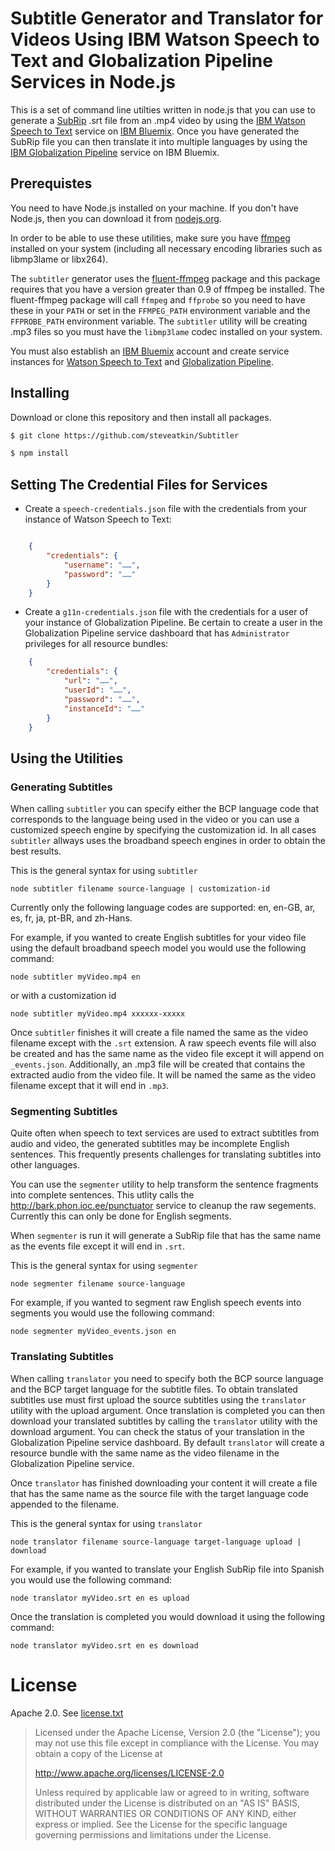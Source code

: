 Subtitle Generator and Translator for Videos Using IBM Watson Speech to Text and Globalization Pipeline Services in Node.js
============================================
This is a set of command line utilties written in node.js that you can use to generate a [SubRip](https://en.wikipedia.org/wiki/SubRip) .srt file from an .mp4 video by using the [IBM Watson Speech to Text](https://www.ibm.com/watson/services/speech-to-text/) service on [IBM Bluemix](https://www.ibm.com/cloud-computing/bluemix/what-is-bluemix). Once you have generated the SubRip file you can then translate it into multiple languages by using the [IBM Globalization Pipeline](https://console.bluemix.net/docs/services/GlobalizationPipeline/index.html) service on IBM Bluemix. 
## Prerequistes
You need to have Node.js installed on your machine. If you don't have Node.js, then you can download it from [nodejs.org](https://nodejs.org/en/).

In order to be able to use these utilities, make sure you have [ffmpeg](http://www.ffmpeg.org) installed on your system (including all necessary encoding libraries such as libmp3lame or libx264).

The `subtitler` generator uses the [fluent-ffmpeg](https://github.com/fluent-ffmpeg/node-fluent-ffmpeg) package and this package requires that you have a version greater than 0.9 of ffmpeg be installed. The fluent-ffmpeg package will call `ffmpeg` and `ffprobe` so you need to have these in your `PATH` or set in the `FFMPEG_PATH` environment variable and the `FFPROBE_PATH` environment variable. The `subtitler` utility will be creating .mp3 files so you must have the `libmp3lame` codec installed on your system.

You must also establish an [IBM Bluemix](https://console.bluemix.net/registration/?Target=https%3A//idaas.iam.ibm.com/idaas/oidc/endpoint/default/authorize%3Fresponse_type%3Dcode%26client_id%3DtkM810HLsH%26state%3D001503942815445TM22MNlNu%26redirect_uri%3Dhttps%253A%252F%252Flogin.ng.bluemix.net%252Foidcclient%252Fredirect%252FtkM810HLsH%26scope%3Dopenid) account and create service instances for [Watson Speech to Text](https://console.bluemix.net/catalog/services/speech-to-text?env_id=ibm:yp:us-south) and [Globalization Pipeline](https://console.bluemix.net/catalog/services/globalization-pipeline?env_id=ibm:yp:us-south).

## Installing
Download or clone this repository and then install all packages.

```sh
$ git clone https://github.com/steveatkin/Subtitler
```

```sh
$ npm install
```
## Setting The Credential Files for Services

* Create a `speech-credentials.json` file with the credentials
from your instance of Watson Speech to Text:
```json

    {
        "credentials": {
            "username": "……",
            "password": "……"
        }
    }

```

* Create a `g11n-credentials.json` file with the credentials
for a user of your instance of Globalization Pipeline. Be certain to create a user in the Globalization Pipeline service dashboard that has `Administrator` privileges for all resource bundles:
```json
    {
        "credentials": {
            "url": "……",
            "userId": "……",
            "password": "……",
            "instanceId": "……"
        }
    }
```
## Using the Utilities
### Generating Subtitles
When calling `subtitler` you can specify either the BCP language code that corresponds to the language being used in the video or you can use a customized speech engine by specifying the customization id. In all cases `subtitler` allways uses the broadband speech engines in order to obtain the best results.

This is the general syntax for using `subtitler`

```
node subtitler filename source-language | customization-id
```

Currently only the following language codes are supported: en, en-GB, ar, es, fr, ja, pt-BR, and zh-Hans. 

For example, if you wanted to create English subtitles for your video file using the default broadband speech model you would use the following command:

```
node subtitler myVideo.mp4 en
```
or with a customization id
```
node subtitler myVideo.mp4 xxxxxx-xxxxx
```

Once `subtitler` finishes it will create a file named the same as the video filename except with the `.srt` extension. A raw speech events file will also be created and has the same name as the video file except it will append on `_events.json`. Additionally, an .mp3 file will be created that contains the extracted audio from the video file. It will be named the same as the video filename except that it will end in `.mp3`.

### Segmenting Subtitles
Quite often when speech to text services are used to extract subtitles from audio and video, the generated subtitles may be incomplete English sentences. This frequently presents challenges for translating subtitles into other languages. 

You can use the `segmenter` utility to help transform the sentence fragments into complete sentences. This utlity calls the http://bark.phon.ioc.ee/punctuator service to cleanup the raw segements. Currently this can only be done for English segments.

When `segmenter` is run it will generate a SubRip file that has the same name as the events file except it will end in `.srt`.

This is the general syntax for using `segmenter`
```
node segmenter filename source-language
```
For example, if you wanted to segment raw English speech events into segments you would use the following command:
```
node segmenter myVideo_events.json en
```

### Translating Subtitles
When calling `translator` you need to specify both the BCP source language and the BCP target language for the subtitle files. To obtain translated subtitles use must first upload the source subtitles using the `translator` utility with the upload argument. Once translation is completed you can then download your translated subtitles by calling the `translator` utility with the download argument. You can check the status of your translation in the Globalization Pipeline service dashboard. By default `translator` will create a resource bundle with the same name as the video filename in the Globalization Pipeline service.

Once `translator` has finished downloading your content it will create a file that has the same name as the source file with the target language code appended to the filename.

This is the general syntax for using `translator`

```
node translator filename source-language target-language upload | download
```

For example, if you wanted to translate your English SubRip file into Spanish you would use the following command:
```
node translator myVideo.srt en es upload
```

Once the translation is completed you would download it using the following command:

```
node translator myVideo.srt en es download
```

License
===
Apache 2.0. See [license.txt](license.txt)

> Licensed under the Apache License, Version 2.0 (the "License");
> you may not use this file except in compliance with the License.
> You may obtain a copy of the License at
> 
> http://www.apache.org/licenses/LICENSE-2.0
> 
> Unless required by applicable law or agreed to in writing, software
> distributed under the License is distributed on an "AS IS" BASIS,
> WITHOUT WARRANTIES OR CONDITIONS OF ANY KIND, either express or implied.
> See the License for the specific language governing permissions and
> limitations under the License.